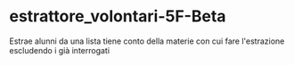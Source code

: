 # estrattore_volontari-5F-Beta
Estrae alunni da una lista
tiene conto della materie con cui fare l'estrazione escludendo i già interrogati
